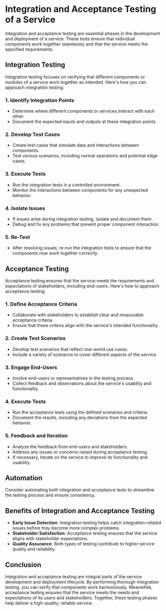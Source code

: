 # Integration and Acceptance Testing of a Service

Integration and acceptance testing are essential phases in the development and deployment of a service. These tests ensure that individual components work together seamlessly and that the service meets the specified requirements.

## Integration Testing

Integration testing focuses on verifying that different components or modules of a service work together as intended. Here's how you can approach integration testing:

### 1. **Identify Integration Points**

- Determine where different components or services interact with each other.
- Document the expected inputs and outputs at these integration points.

### 2. **Develop Test Cases**

- Create test cases that simulate data and interactions between components.
- Test various scenarios, including normal operations and potential edge cases.

### 3. **Execute Tests**

- Run the integration tests in a controlled environment.
- Monitor the interactions between components for any unexpected behavior.

### 4. **Isolate Issues**

- If issues arise during integration testing, isolate and document them.
- Debug and fix any problems that prevent proper component interaction.

### 5. **Re-Test**

- After resolving issues, re-run the integration tests to ensure that the components now work together correctly.

## Acceptance Testing

Acceptance testing ensures that the service meets the requirements and expectations of stakeholders, including end-users. Here's how to approach acceptance testing:

### 1. **Define Acceptance Criteria**

- Collaborate with stakeholders to establish clear and measurable acceptance criteria.
- Ensure that these criteria align with the service's intended functionality.

### 2. **Create Test Scenarios**

- Develop test scenarios that reflect real-world use cases.
- Include a variety of scenarios to cover different aspects of the service.

### 3. **Engage End-Users**

- Involve end-users or representatives in the testing process.
- Collect feedback and observations about the service's usability and functionality.

### 4. **Execute Tests**

- Run the acceptance tests using the defined scenarios and criteria.
- Document the results, including any deviations from the expected behavior.

### 5. **Feedback and Iteration**

- Analyze the feedback from end-users and stakeholders.
- Address any issues or concerns raised during acceptance testing.
- If necessary, iterate on the service to improve its functionality and usability.

## Automation

Consider automating both integration and acceptance tests to streamline the testing process and ensure consistency.

## Benefits of Integration and Acceptance Testing

- **Early Issue Detection**: Integration testing helps catch integration-related issues before they become more complex problems.
- **Stakeholder Satisfaction**: Acceptance testing ensures that the service aligns with stakeholder expectations.
- **Quality Assurance**: Both types of testing contribute to higher service quality and reliability.

## Conclusion

Integration and acceptance testing are integral parts of the service development and deployment lifecycle. By performing thorough integration testing, you can verify that components work harmoniously. Meanwhile, acceptance testing ensures that the service meets the needs and expectations of its users and stakeholders. Together, these testing phases help deliver a high-quality, reliable service.